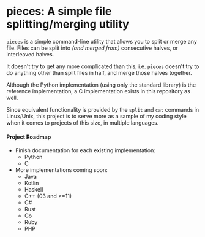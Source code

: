 # pieces: A simple file splitting/merging utility

`pieces` is a simple command-line utility that allows you
to split or merge any file.  Files can be split into _(and merged
from)_ consecutive halves, or interleaved halves.

It doesn't try to get any more complicated than this, i.e.
`pieces` doesn't try to do anything other than split files in
half, and merge those halves together.

Although the Python implementation (using only the standard library)
is the reference implementation, a C implementation exists in this 
repository as well.

Since equivalent functionality is provided by the `split` and
`cat` commands in Linux/Unix, this project is to serve more as
a sample of my coding style when it comes to projects of this
size, in multiple languages.

#### Project Roadmap
* Finish documentation for each existing implementation:
  * Python
  * C
* More implementations coming soon:
  * Java
  * Kotlin
  * Haskell
  * C++ (03 and >=11)
  * C#
  * Rust
  * Go
  * Ruby
  * PHP